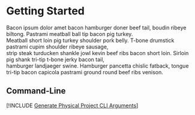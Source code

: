 # Getting Started

Bacon ipsum dolor amet bacon hamburger doner beef tail, boudin ribeye biltong. Pastrami meatball ball tip bacon pig turkey.  
Meatball short loin pig turkey shoulder pork belly. T-bone drumstick pastrami cupim shoulder ribeye sausage,  
strip steak turducken shankle jowl kevin beef ribs bacon short loin. Sirloin pig shank tri-tip t-bone jerky bacon tail,  
hamburger landjaeger swine. Hamburger pancetta chislic fatback, tongue tri-tip bacon capicola pastrami ground round beef ribs venison.

## Command-Line

[!INCLUDE [Generate Physical Project CLI Arguments](./features/GeneratePhysicalProjectDiagram/CommandLineArguments.md)]
